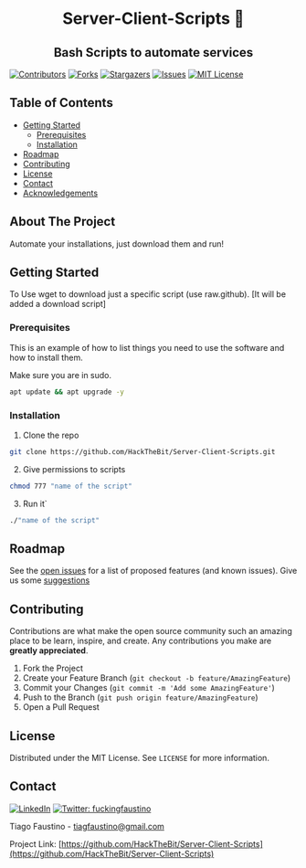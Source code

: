 
<h1 align="center"> Server-Client-Scripts 👋</h1>
<h2 align="center"  > Bash Scripts to automate services </h2>

<!-- PROJECT SHIELDS -->
<!--
*** I'm using markdown "reference style" links for readability.
*** Reference links are enclosed in brackets [ ] instead of parentheses ( ).
*** See the bottom of this document for the declaration of the reference variables
*** for contributors-url, forks-url, etc. This is an optional, concise syntax you may use.
*** https://www.markdownguide.org/basic-syntax/#reference-style-links
-->
[![Contributors][contributors-shield]][contributors-url]
[![Forks][forks-shield]][forks-url]
[![Stargazers][stars-shield]][stars-url]
[![Issues][issues-shield]][issues-url]
[![MIT License][license-shield]][license-url]






<!-- TABLE OF CONTENTS -->
## Table of Contents

* [Getting Started](#getting-started)
  * [Prerequisites](#prerequisites)
  * [Installation](#Installation)
* [Roadmap](#roadmap)
* [Contributing](#contributing)
* [License](#license)
* [Contact](#contact)
* [Acknowledgements](#acknowledgements)



<!-- ABOUT THE PROJECT -->
## About The Project

Automate your installations, just download them and run!




<!-- GETTING STARTED -->
## Getting Started

To 
Use wget to download just a specific script (use raw.github). [It will be added a download script]


### Prerequisites

This is an example of how to list things you need to use the software and how to install them.

Make sure you are in sudo.

```sh
apt update && apt upgrade -y

```

### Installation

1. Clone the repo
```sh
git clone https://github.com/HackTheBit/Server-Client-Scripts.git
```
2. Give permissions to scripts
```sh
chmod 777 "name of the script"
```
3. Run it`
```sh
./"name of the script"
```





<!-- Suggestions and Issues -->
## Roadmap

See the [open issues](https://github.com/HackTheBit/Server-Client-Scripts/issues) for a list of proposed features (and known issues).
Give us some [suggestions](https://github.com/HackTheBit/Server-Client-Scripts/labels/suggestions)


<!-- CONTRIBUTING -->
## Contributing

Contributions are what make the open source community such an amazing place to be learn, inspire, and create. Any contributions you make are **greatly appreciated**.

1. Fork the Project
2. Create your Feature Branch (`git checkout -b feature/AmazingFeature`)
3. Commit your Changes (`git commit -m 'Add some AmazingFeature'`)
4. Push to the Branch (`git push origin feature/AmazingFeature`)
5. Open a Pull Request



<!-- LICENSE -->
## License

Distributed under the MIT License. See `LICENSE` for more information.



<!-- CONTACT -->
## Contact
[![LinkedIn][linkedin-shield]][linkedin-url]  <a href="https://twitter.com/fuckingfaustino">
    <img alt="Twitter: fuckingfaustino" src="https://img.shields.io/twitter/follow/fuckingfaustino.svg?style=social" target="_blank" />
  </a>

Tiago Faustino - tiagfaustino@gmail.com

Project Link: [https://github.com/HackTheBit/Server-Client-Scripts](https://github.com/HackTheBit/Server-Client-Scripts)





<!-- MARKDOWN LINKS & IMAGES -->
<!-- https://www.markdownguide.org/basic-syntax/#reference-style-links -->
[contributors-shield]: https://img.shields.io/github/contributors/HackTheBit/Server-Client-Scripts.svg?style=flat-square
[contributors-url]: https://github.com/othneildrew/HackTheBit/Server-Client-Scripts/graphs/contributors
[forks-shield]: https://img.shields.io/github/forks/HackTheBit/Server-Client-Scripts.svg?style=flat-square
[forks-url]: https://github.com/HackTheBit/Server-Client-Scripts/network/members
[stars-shield]: https://img.shields.io/github/stars/HackTheBit/Server-Client-Scripts.svg?style=flat-square
[stars-url]: https://github.com/HackTheBit/Server-Client-Scripts/stargazers
[issues-shield]: https://img.shields.io/github/issues/HackTheBit/Server-Client-Scripts.svg?style=flat-square
[issues-url]: https://github.com/HackTheBit/Server-Client-Scripts/issues
[license-shield]: https://img.shields.io/github/license/HackTheBit/Server-Client-Scripts.svg?style=flat-square
[license-url]: https://github.com/HackTheBit/Server-Client-Scripts/blob/master/LICENSE.txt
[linkedin-shield]: https://img.shields.io/badge/-LinkedIn-black.svg?style=flat-square&logo=linkedin&colorB=555
[linkedin-url]: https://www.linkedin.com/in/tiago-faustino-b07523166/

